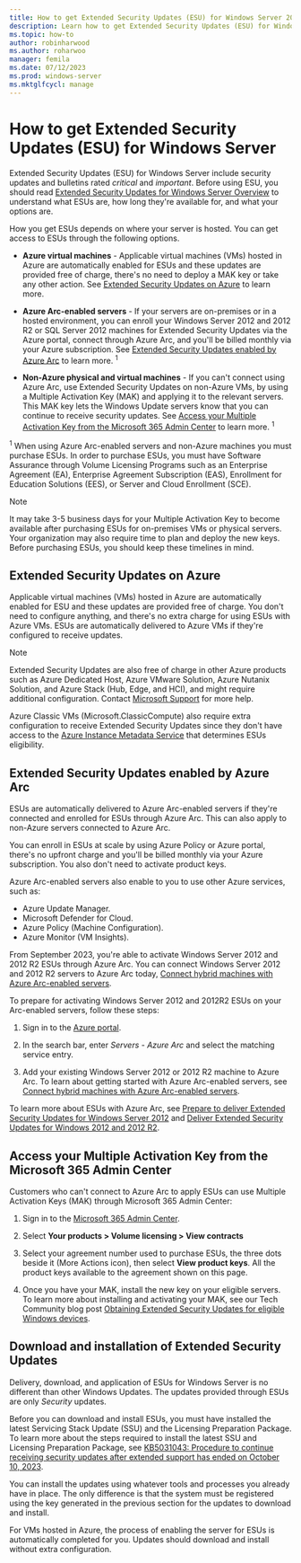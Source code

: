 ```yaml
---
title: How to get Extended Security Updates (ESU) for Windows Server 2008, 2008 R2, 2012, and 2012 R2
description: Learn how to get Extended Security Updates (ESU) for Windows Server 2008, Windows Server 2008 R2, Windows Server 2012, and Windows Server 2012 R2 after the end of their support lifecycle.
ms.topic: how-to
author: robinharwood
ms.author: roharwoo
manager: femila
ms.date: 07/12/2023
ms.prod: windows-server
ms.mktglfcycl: manage
---
```


# How to get Extended Security Updates (ESU) for Windows Server

Extended Security Updates (ESU) for Windows Server include security updates and bulletins rated
*critical* and *important*. Before using ESU, you should read
[Extended Security Updates for Windows Server Overview](extended-security-updates-overview.md) to
understand what ESUs are, how long they're available for, and what your options are.

How you get ESUs depends on where your server is hosted. You can get access to
ESUs through the following options.

- **Azure virtual machines** - Applicable virtual machines (VMs) hosted in Azure are automatically
   enabled for ESUs and these updates are provided free of charge, there's no
   need to deploy a MAK key or take any other action. See
   [Extended Security Updates on Azure](#extended-security-updates-on-azure) to learn more.

- **Azure Arc-enabled servers** - If your servers are on-premises or in a hosted environment, you
   can enroll your Windows Server 2012 and 2012 R2 or SQL Server 2012 machines for Extended Security
   Updates via the Azure portal, connect through Azure Arc, and you'll be billed monthly via your
   Azure subscription. See
   [Extended Security Updates enabled by Azure Arc](#extended-security-updates-enabled-by-azure-arc)
   to learn more. <sup>1</sup>

- **Non-Azure physical and virtual machines** - If you can't connect using Azure Arc, use Extended
   Security Updates on non-Azure VMs, by using a Multiple Activation Key (MAK) and applying it to
   the relevant servers. This MAK key lets the Windows Update servers know that you can continue to
   receive security updates. See
   [Access your Multiple Activation Key from the Microsoft 365 Admin Center](#access-your-multiple-activation-key-from-the-microsoft-365-admin-center)
   to learn more. <sup>1</sup>

<sup>1</sup> When using Azure Arc-enabled servers and non-Azure machines you must purchase ESUs. In
order to purchase ESUs, you must have Software Assurance through Volume Licensing Programs such as
an Enterprise Agreement (EA), Enterprise Agreement Subscription (EAS), Enrollment for Education
Solutions (EES), or Server and Cloud Enrollment (SCE).

> [!NOTE]
> It may take 3-5 business days for your Multiple Activation Key to become available after
> purchasing ESUs for on-premises VMs or physical servers. Your organization may also require time
> to plan and deploy the new keys. Before purchasing ESUs, you should keep these timelines in mind.



## Extended Security Updates on Azure

Applicable virtual machines (VMs) hosted in Azure are automatically enabled for ESU and these
updates are provided free of charge. You don't need to configure anything, and there's no extra
charge for using ESUs with Azure VMs. ESUs are automatically delivered to Azure VMs if they're
configured to receive updates.

> [!NOTE]
> Extended Security Updates are also free of charge in other Azure products such as Azure Dedicated
> Host, Azure VMware Solution, Azure Nutanix Solution, and Azure Stack (Hub, Edge, and HCI), and
> might require additional configuration. Contact
> [Microsoft Support](https://support.microsoft.com/contactus?PID=17336) for more help.
>
> Azure Classic VMs (Microsoft.ClassicCompute) also require extra configuration to receive Extended
> Security Updates since they don't have access to the
> [Azure Instance Metadata Service](/azure/virtual-machines/windows/instance-metadata-service) that
> determines ESUs eligibility.

## Extended Security Updates enabled by Azure Arc

ESUs are automatically delivered to Azure Arc-enabled servers if they're connected and enrolled for
ESUs through Azure Arc. This can also apply to non-Azure servers connected to Azure Arc.

You can enroll in ESUs at scale by using Azure Policy or Azure portal, there's no upfront charge and
you'll be billed monthly via your Azure subscription. You also don't need to activate product keys.

Azure Arc-enabled servers also enable to you to use other Azure services, such as:

- Azure Update Manager.
- Microsoft Defender for Cloud.
- Azure Policy (Machine Configuration).
- Azure Monitor (VM Insights).

From September 2023, you're able to activate Windows Server 2012 and 2012 R2 ESUs through Azure Arc. You can connect Windows Server 2012 and 2012 R2 servers to Azure Arc today,
[Connect hybrid machines with Azure Arc-enabled servers](/azure/azure-arc/servers/learn/quick-enable-hybrid-vm).

To prepare for activating Windows Server 2012 and 2012R2 ESUs on your Arc-enabled servers, follow these steps:

1. Sign in to the [Azure portal](https://portal.azure.com/).

1. In the search bar, enter *Servers - Azure Arc* and select the matching service entry.

1. Add your existing Windows Server 2012 or 2012 R2 machine to Azure Arc. To learn about getting
   started with Azure Arc-enabled servers, see
   [Connect hybrid machines with Azure Arc-enabled servers](/azure/azure-arc/servers/learn/quick-enable-hybrid-vm).

To learn more about ESUs with Azure Arc, see
[Prepare to deliver Extended Security Updates for Windows Server 2012](/azure/azure-arc/servers/prepare-extended-security-updates) and [Deliver Extended Security Updates for Windows 2012 and 2012 R2](/azure/azure-arc/servers/deliver-extended-security-updates).

## Access your Multiple Activation Key from the Microsoft 365 Admin Center

Customers who can't connect to Azure Arc to apply ESUs can use Multiple Activation Keys (MAK)
through Microsoft 365 Admin Center:

1. Sign in to the [Microsoft 365 Admin Center](https://admin.microsoft.com/).

1. Select **Your products > Volume licensing > View contracts**

1. Select your agreement number used to purchase ESUs, the three dots beside it (More Actions icon),
   then select **View product keys**. All the product keys available to the agreement shown on this
   page.

1. Once you have your MAK, install the new key on your eligible servers. To learn more about
   installing and activating your MAK, see our Tech Community blog post
   [Obtaining Extended Security Updates for eligible Windows devices](https://techcommunity.microsoft.com/t5/windows-it-pro-blog/obtaining-extended-security-updates-for-eligible-windows-devices/ba-p/1167091).

## Download and installation of Extended Security Updates

Delivery, download, and application of ESUs for Windows Server is no different than other Windows Updates. The updates provided through ESUs are only *Security* updates.

Before you can download and install ESUs, you must have installed the latest Servicing Stack Update (SSU) and the Licensing Preparation Package. To learn more about the steps required to install the latest SSU and Licensing Preparation Package, see [KB5031043: Procedure to continue receiving security updates after extended support has ended on October 10, 2023](https://support.microsoft.com/help/5031043).

You can install the updates using whatever tools and processes you already have in place. The only difference is that the system must be registered using the key generated in the previous section for the updates to download and install.

For VMs hosted in Azure, the process of enabling the server for ESUs is automatically completed for you. Updates should download and install without extra configuration.
